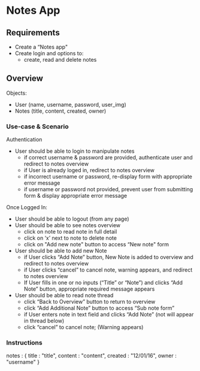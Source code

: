 # Notes App

## Requirements

- Create a “Notes app" 
- Create login and options to:
    - create, read and delete notes

## Overview

Objects:
- User (name, username, password, user_img)
- Notes (title, content, created, owner)

### Use-case & Scenario

Authentication
- User should be able to login to manipulate notes
    - if correct username & password are provided, authenticate user and redirect to notes overview
    - if User is already loged in, redirect to notes overview
    - if incorrect username or password, re-display form with appropriate error message
    - if username or password not provided, prevent user from submitting form & display appropriate error message 

Once Logged In:
-  User should be able to logout (from any page)
-  User should be able to see notes overview
    - click on note to read note in full detail
    - click on ‘x’ next to note to delete note
    - click on "Add new note" button to access “New note" form
- User should be able to add new Note
    - if User clicks “Add Note” button, New Note is added to overview and redirect to notes overview
    - if User clicks “cancel” to cancel note, warning appears, and redirect to notes overview
    - If User fills in one or no inputs (“Title” or “Note”) and clicks “Add Note” button, appropriate required message appears
- User should be able to read note thread
    - click “Back to Overview” button to return to overview
    - click “Add Additional Note” button to access “Sub note form”
    - if User enters note in text field and clicks “Add Note” (not will appear in thread below)
    - click “cancel” to cancel note; (Warning appears)

### Instructions 


notes : {
    title : "title",
    content : "content",
    created : "12/01/16",
    owner : "username"
}


